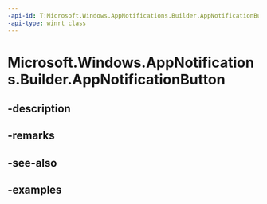 ```yaml
---
-api-id: T:Microsoft.Windows.AppNotifications.Builder.AppNotificationButton
-api-type: winrt class
---
```


# Microsoft.Windows.AppNotifications.Builder.AppNotificationButton

<!--
public sealed class AppNotificationButton
-->


## -description

## -remarks

## -see-also

## -examples



